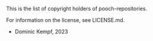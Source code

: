 This is the list of copyright holders of pooch-repositories.

For information on the license, see LICENSE.md.


* Dominic Kempf, 2023
